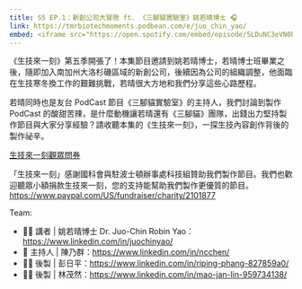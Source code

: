 ```yaml
---
title: S5 EP.1：新創公司大冒險 ft. 《三腳貓實驗室》姚若晴博士 🎧
link: https://tmrbiotechmoments.podbean.com/e/juo_chin_yao/
embed: <iframe src="https://open.spotify.com/embed/episode/5LDuNC3eVN0bwTMzDhxZO4?utm_source=generator" width="100%" height="232" frameborder="0" allowtransparency="true" allow="encrypted-media"></iframe>
---
```


《生技來一刻》第五季開張了！本集節目邀請到姚若晴博士，若晴博士班畢業之後，隨即加入南加州大洛杉磯區域的新創公司，後續因為公司的組織調整，他面臨在生技寒冬換工作的艱難挑戰，若晴很大方地和我們分享這些心路歷程。

若晴同時也是友台 PodCast 節目《三腳貓實驗室》的主持人，我們討論到製作 PodCast 的酸甜苦辣，是什麼動機讓若晴還有《三腳貓》團隊，出錢出力堅持製作節目與大家分享經驗？請收聽本集的《生技來一刻》，一探生技內容創作背後的製作祕辛。

[生技來一刻觀眾問券](https://forms.gle/1fNKfAGTCF2vyh8Y8)

「生技來一刻」感謝國科會與駐波士頓辦事處科技組贊助我們製作節目。我們也歡迎聽眾小額捐款生技來一刻，您的支持能幫助我們製作更優質的節目。<https://www.paypal.com/US/fundraiser/charity/2101877>

Team:

- 🧑‍💻 講者 | 姚若晴博士 Dr. Juo-Chin Robin Yao：<https://www.linkedin.com/in/juochinyao/>
- 🎤 主持人 | 陳乃群：<https://www.linkedin.com/in/ncchen/>
- 👩‍💻 後製 | 彭日平：<https://www.linkedin.com/in/riping-phang-827859a0/>
- 👩‍💻 後製 | 林茂然：<https://www.linkedin.com/in/mao-jan-lin-959734138/>
